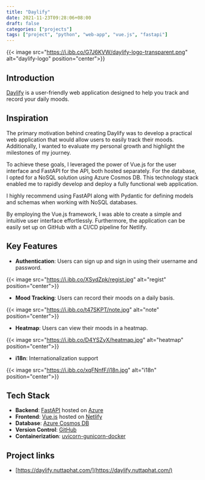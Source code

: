 ```yaml
---
title: "Daylify"
date: 2021-11-23T09:28:06+08:00
draft: false
categories: ["projects"]
tags: ["project", "python", "web-app", "vue.js", "fastapi"]
---
```


{{< image src="https://i.ibb.co/G7J6KVW/daylify-logo-transparent.png" alt="daylify-logo" position="center">}}

## Introduction

[Daylify](https://daylify.nuttaphat.com/) is a user-friendly web application designed to help you track and record your daily moods.

## Inspiration

The primary motivation behind creating Daylify was to develop a practical web application that would allow users to easily track their moods. Additionally, I wanted to evaluate my personal growth and highlight the milestones of my journey.

To achieve these goals, I leveraged the power of Vue.js for the user interface and FastAPI for the API, both hosted separately. For the database, I opted for a NoSQL solution using Azure Cosmos DB. This technology stack enabled me to rapidly develop and deploy a fully functional web application.

I highly recommend using FastAPI along with Pydantic for defining models and schemas when working with NoSQL databases.

By employing the Vue.js framework, I was able to create a simple and intuitive user interface effortlessly. Furthermore, the application can be easily set up on GitHub with a CI/CD pipeline for Netlify.

## Key Features

- **Authentication**: Users can sign up and sign in using their username and password.

{{< image src="https://i.ibb.co/XSydZpk/regist.jpg" alt="regist" position="center">}}

- **Mood Tracking**: Users can record their moods on a daily basis.

{{< image src="https://i.ibb.co/t47SKPT/note.jpg" alt="note" position="center">}}

- **Heatmap**: Users can view their moods in a heatmap.

{{< image src="https://i.ibb.co/D4YSZyX/heatmap.jpg" alt="heatmap" position="center">}}

- **i18n**: Internationalization support

{{< image src="https://i.ibb.co/xqFNnfF/i18n.jpg" alt="i18n" position="center">}}

## Tech Stack

- **Backend**: [FastAPI](https://fastapi.tiangolo.com/) hosted on [Azure](https://azure.microsoft.com/)
- **Frontend**: [Vue.js](https://vuejs.org/) hosted on [Netlify](https://www.netlify.com/)
- **Database**: [Azure Cosmos DB](https://docs.microsoft.com/en-us/azure/cosmos-db/)
- **Version Control**: [GitHub](https://github.com/)
- **Containerization**: [uvicorn-gunicorn-docker](https://github.com/tiangolo/uvicorn-gunicorn-docker)

## Project links

- [https://daylify.nuttaphat.com/](https://daylify.nuttaphat.com/)
